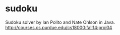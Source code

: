sudoku
======

Sudoku solver by Ian Polito and Nate Ohlson in Java.
http://courses.cs.purdue.edu/cs18000:fall14:proj04
